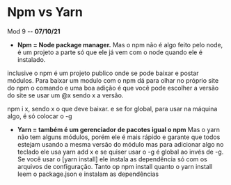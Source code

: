 # Npm vs Yarn

Mod 9 -- **07/10/21**

* **Npm = Node package manager.**
Mas o npm não é algo feito pelo node, é um projeto a parte
só que ele já vem com o node quando ele é instalado.

inclusive o npm é um projeto publico onde se pode baixar e postar módulos. Para baixar um modulo com o npm dá para olhar no próprio site do npm o comando e uma boa adição é que você pode escolher a versão do site se usar um @x sendo x a versão.

npm i x, sendo x o que deve baixar. e se for global, para usar na máquina algo, é só colocar o -g

* **Yarn = também é um gerenciador de pacotes igual o npm**
Mas o yarn não tem alguns módulos, porém ele é mais rápido e garante que todos estejam usando a mesma versão do módulo mas para adicionar algo no teclado ele usa yarn add x e se quiser usar o -g é global ao invés de -g.
Se você usar o [yarn install] ele instala as dependência só com os arquivos de configuração.
Tanto op npm install quanto o yarn install leem o  package.json e instalam as dependências
